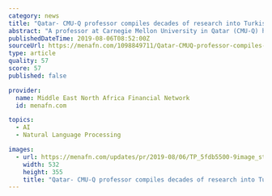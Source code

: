 ```yaml
---
category: news
title: "Qatar- CMU-Q professor compiles decades of research into Turkish Natural Language Processing"
abstract: "A professor at Carnegie Mellon University in Qatar (CMU-Q) has compiled decades of research into Turkish Natural Language Processing. Many people may not be familiar with the term 'Natural ..."
publishedDateTime: 2019-08-06T08:52:00Z
sourceUrl: https://menafn.com/1098849711/Qatar-CMUQ-professor-compiles-decades-of-research-into-Turkish-Natural-Language-Processing
type: article
quality: 57
score: 57
published: false

provider:
  name: Middle East North Africa Financial Network
  id: menafn.com

topics:
  - AI
  - Natural Language Processing

images:
  - url: https://menafn.com/updates/pr/2019-08/06/TP_5fdb5500-9image_story.jpg
    width: 532
    height: 355
    title: "Qatar- CMU-Q professor compiles decades of research into Turkish Natural Language Processing"
---
```

